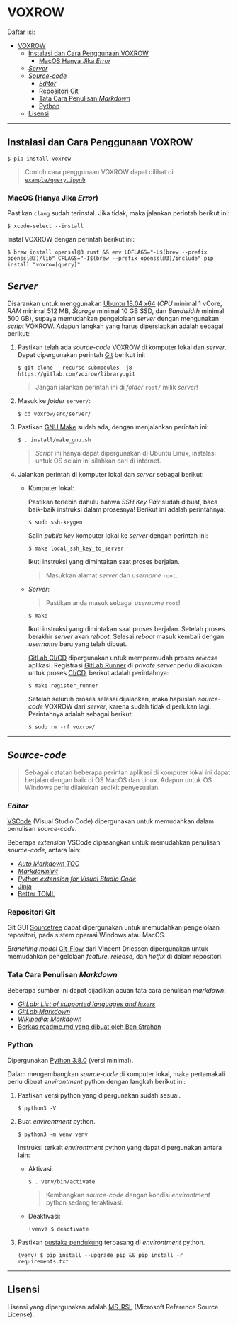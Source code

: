 <!--
Copyright 2020 Pipin Fitriadi <pipinfitriadi@gmail.com>

Licensed under the Microsoft Reference Source License (MS-RSL)

This license governs use of the accompanying software. If you use the
software, you accept this license. If you do not accept the license, do not
use the software.

1. Definitions

The terms "reproduce," "reproduction" and "distribution" have the same
meaning here as under U.S. copyright law.

"You" means the licensee of the software.

"Your company" means the company you worked for when you downloaded the
software.

"Reference use" means use of the software within your company as a reference,
in read only form, for the sole purposes of debugging your products,
maintaining your products, or enhancing the interoperability of your
products with the software, and specifically excludes the right to
distribute the software outside of your company.

"Licensed patents" means any Licensor patent claims which read directly on
the software as distributed by the Licensor under this license.

2. Grant of Rights

(A) Copyright Grant- Subject to the terms of this license, the Licensor
grants you a non-transferable, non-exclusive, worldwide, royalty-free
copyright license to reproduce the software for reference use.

(B) Patent Grant- Subject to the terms of this license, the Licensor grants
you a non-transferable, non-exclusive, worldwide, royalty-free patent
license under licensed patents for reference use.

3. Limitations

(A) No Trademark License- This license does not grant you any rights to use
the Licensor's name, logo, or trademarks.

(B) If you begin patent litigation against the Licensor over patents that
you think may apply to the software (including a cross-claim or counterclaim
in a lawsuit), your license to the software ends automatically.

(C) The software is licensed "as-is." You bear the risk of using it. The
Licensor gives no express warranties, guarantees or conditions. You may have
additional consumer rights under your local laws which this license cannot
change. To the extent permitted under your local laws, the Licensor excludes
the implied warranties of merchantability, fitness for a particular purpose
and non-infringement.
-->

# VOXROW

Daftar isi:

<!-- TOC -->

- [VOXROW](#voxrow)
    - [Instalasi dan Cara Penggunaan VOXROW](#instalasi-dan-cara-penggunaan-voxrow)
        - [MacOS Hanya Jika _Error_](#macos-hanya-jika-error)
    - [_Server_](#server)
    - [_Source-code_](#source-code)
        - [_Editor_](#editor)
        - [Repositori Git](#repositori-git)
        - [Tata Cara Penulisan _Markdown_](#tata-cara-penulisan-markdown)
        - [Python](#python)
    - [Lisensi](#lisensi)

<!-- /TOC -->

---

## Instalasi dan Cara Penggunaan VOXROW

```shell
$ pip install voxrow
```

> Contoh cara penggunaan VOXROW dapat dilihat di [`example/query.ipynb`](https://gitlab.com/voxrow/library/-/blob/master/example/query.ipynb).

### MacOS (Hanya Jika _Error_)

Pastikan `clang` sudah terinstal. Jika tidak, maka jalankan perintah berikut ini:

```shell
$ xcode-select --install
```

Instal VOXROW dengan perintah berikut ini:

```shell
$ brew install openssl@3 rust && env LDFLAGS="-L$(brew --prefix openssl@3)/lib" CFLAGS="-I$(brew --prefix openssl@3)/include" pip install "voxrow[query]"
```

## _Server_

Disarankan untuk menggunakan [Ubuntu 18.04 x64](https://ubuntu.com/download/desktop)
(_CPU_ minimal 1 vCore, _RAM_ minimal 512 MB, _Storage_ minimal 10 GB SSD, dan _Bandwidth_
minimal 500 GB), supaya memudahkan pengelolaan _server_ dengan mengunakan _script_
VOXROW. Adapun langkah yang harus dipersiapkan adalah sebagai berikut:

1. Pastikan telah ada _source-code_ VOXROW di komputer lokal dan _server_. Dapat
dipergunakan perintah [Git](https://git-scm.com/) berikut ini:

    ```shell
    $ git clone --recurse-submodules -j8 https://gitlab.com/voxrow/library.git
    ```

    > Jangan jalankan perintah ini di _folder_ `root/` milik _server_!

2. Masuk ke _folder_ `server/`:

    ```shell
    $ cd voxrow/src/server/
    ```

3. Pastikan [GNU Make](https://www.gnu.org/software/make/) sudah ada, dengan
menjalankan perintah ini:

    ```shell
    $ . install/make_gnu.sh
    ```

    > _Script_ ini hanya dapat dipergunakan di Ubuntu Linux, instalasi untuk OS
    selain ini silahkan cari di internet.

4. Jalankan perintah di komputer lokal dan _server_ sebagai berikut:

    - Komputer lokal:

        Pastikan terlebih dahulu bahwa _SSH Key Pair_ sudah dibuat, baca baik-baik
        instruksi dalam prosesnya! Berikut ini adalah perintahnya:

        ```shell
        $ sudo ssh-keygen
        ```

        Salin _public key_ komputer lokal ke _server_ dengan perintah ini:

        ```shell
        $ make local_ssh_key_to_server
        ```

        Ikuti instruksi yang dimintakan saat proses berjalan.

        > Masukkan alamat _server_ dan _username_ `root`.

    - _Server_:

        > Pastikan anda masuk sebagai _username_ `root`!

        ```shell
        $ make
        ```

        Ikuti instruksi yang dimintakan saat proses berjalan. Setelah proses berakhir
        _server_ akan _reboot_. Selesai _reboot_ masuk kembali dengan _username_
        baru yang telah dibuat.

        [GitLab CI/CD](https://docs.gitlab.com/ee/ci/) dipergunakan untuk mempermudah
        proses _release_ aplikasi. Registrasi [GitLab Runner](https://docs.gitlab.com/runner/)
        di _private server_ perlu dilakukan untuk proses [CI/CD](https://en.wikipedia.org/wiki/CI/CD),
        berikut adalah perintahnya:

        ```shell
        $ make register_runner
        ```

        Setelah seluruh proses selesai dijalankan, maka hapuslah _source-code_
        VOXROW dari _server_, karena sudah tidak diperlukan lagi. Perintahnya
        adalah sebagai berikut:

        ```shell
        $ sudo rm -rf voxrow/
        ```

---

## _Source-code_

> Sebagai catatan beberapa perintah aplikasi di komputer lokal ini dapat berjalan
dengan baik di OS MacOS dan Linux. Adapun untuk OS Windows perlu dilakukan sedikit
penyesuaian.

### _Editor_

[VSCode](https://code.visualstudio.com/) (Visual Studio Code) dipergunakan untuk
memudahkan dalam penulisan _source-code_.

Beberapa _extension_ VSCode dipasangkan untuk memudahkan penulisan _source-code_,
antara lain:

- [_Auto Markdown TOC_](https://marketplace.visualstudio.com/items?itemName=huntertran.auto-markdown-toc)
- [_Markdownlint_](https://marketplace.visualstudio.com/items?itemName=DavidAnson.vscode-markdownlint)
- [_Python extension for Visual Studio Code_](https://marketplace.visualstudio.com/items?itemName=ms-python.python)
- [Jinja](https://marketplace.visualstudio.com/items?itemName=wholroyd.jinja)
- [Better TOML](https://marketplace.visualstudio.com/items?itemName=bungcip.better-toml)

### Repositori Git

Git GUI [Sourcetree](https://www.sourcetreeapp.com/) dapat
dipergunakan untuk memudahkan pengelolaan repositori, pada sistem operasi Windows
atau MacOS.

_Branching model_ [Git-Flow](https://github.com/nvie/gitflow) dari Vincent Driessen
dipergunakan untuk memudahkan pengelolaan _feature_, _release_, dan _hotfix_ di
dalam repositori.

### Tata Cara Penulisan _Markdown_

Beberapa sumber ini dapat dijadikan acuan tata cara penulisan _markdown_:

- [_GitLab: List of supported languages and lexers_](https://github.com/rouge-ruby/rouge/wiki/List-of-supported-languages-and-lexers)
- [_GitLab Markdown_](https://docs.gitlab.com/ee/user/markdown.html)
- [_Wikipedia: Markdown_](https://en.m.wikipedia.org/wiki/Markdown)
- [Berkas readme.md yang dibuat oleh Ben Strahan](https://gist.github.com/benstr/8744304#file-readme-md)

### Python

Dipergunakan [Python 3.8.0](https://www.python.org/downloads/release/python-380/)
(versi minimal).

Dalam mengembangkan _source-code_ di komputer lokal, maka pertamakali perlu dibuat
_environtment_ python dengan langkah berikut ini:

1. Pastikan versi python yang dipergunakan sudah sesuai.

    ```shell
    $ python3 -V
    ````

2. Buat _environtment_ python.

    ```shell
    $ python3 -m venv venv
    ````

    Instruksi terkait _environtment_ python yang dapat dipergunakan antara lain:

    - Aktivasi:

        ```shell
        $ . venv/bin/activate
        ```

        > Kembangkan _source-code_ dengan kondisi _environtment_ python sedang teraktivasi.

    - Deaktivasi:

        ```shell
        (venv) $ deactivate
        ```

3. Pastikan [pustaka pendukung](requirements.txt) terpasang di _environtment_ python.

    ```shell
    (venv) $ pip install --upgrade pip && pip install -r requirements.txt
    ```

---

## Lisensi

Lisensi yang dipergunakan adalah [MS-RSL](LICENSE) (Microsoft Reference Source License).
